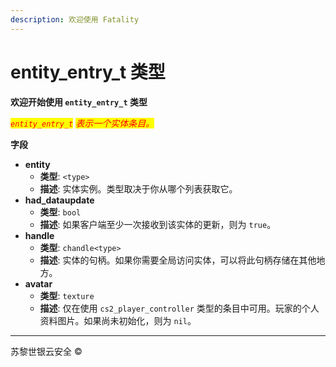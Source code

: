 ```yaml
---
description: 欢迎使用 Fatality
---
```


# entity\_entry\_t 类型

**欢迎开始使用 `entity_entry_t` 类型**

_<mark style="color:red;">`entity_entry_t`</mark> <mark style="color:red;"></mark><mark style="color:red;">表示一个实体条目。</mark>_

**字段**

* **entity**
  * **类型**: `<type>`
  * **描述**: 实体实例。类型取决于你从哪个列表获取它。
* **had\_dataupdate**
  * **类型**: `bool`
  * **描述**: 如果客户端至少一次接收到该实体的更新，则为 `true`。
* **handle**
  * **类型**: `chandle<type>`
  * **描述**: 实体的句柄。如果你需要全局访问实体，可以将此句柄存储在其他地方。
* **avatar**
  * **类型**: `texture`
  * **描述**: 仅在使用 `cs2_player_controller` 类型的条目中可用。玩家的个人资料图片。如果尚未初始化，则为 `nil`。

***

苏黎世银云安全 ©
